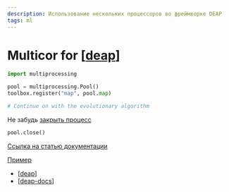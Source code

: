 ```yaml
---
description: Использование нескольких процессоров во фреймворке DEAP
tags: ml
---
```

# Multicor for [[deap]]

```python
import multiprocessing

pool = multiprocessing.Pool()
toolbox.register("map", pool.map)

# Continue on with the evolutionary algorithm
```

Не забудь [закрыть процесс](https://stackoverflow.com/a/61963089/15966204)

```python
pool.close()
```

[Ссылка на статью документации](https://deap.readthedocs.io/en/master/tutorials/basic/part4.html)

[Пример](https://github.com/DEAP/deap/blob/master/examples/ga/onemax_mp.py)

- [[deap]]
- [[deap-docs]]

[//begin]: # "Autogenerated link references for markdown compatibility"
[deap]: deap "Deap - генетические алгоритмы на python"
[deap]: deap "Deap - генетические алгоритмы на python"
[deap-docs]: deap-docs "Deap документация"
[//end]: # "Autogenerated link references"
